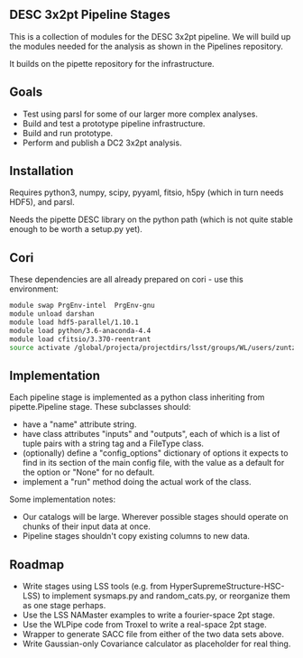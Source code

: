 DESC 3x2pt Pipeline Stages
--------------------------

This is a collection of modules for the DESC 3x2pt pipeline.
We will build up the modules needed for the analysis as shown in the Pipelines repository.

It builds on the pipette repository for the infrastructure.

Goals
-----

- Test using parsl for some of our larger more complex analyses.
- Build and test a prototype pipeline infrastructure.
- Build and run prototype.
- Perform and publish a DC2 3x2pt analysis.


Installation
------------

Requires python3, numpy, scipy, pyyaml, fitsio, h5py (which in turn needs HDF5), and parsl.

Needs the pipette DESC library on the python path (which is not quite stable enough to be worth a setup.py yet).


Cori
----

These dependencies are all already prepared on cori - use this environment:

```bash
module swap PrgEnv-intel  PrgEnv-gnu
module unload darshan
module load hdf5-parallel/1.10.1
module load python/3.6-anaconda-4.4
module load cfitsio/3.370-reentrant
source activate /global/projecta/projectdirs/lsst/groups/WL/users/zuntz/env
```


Implementation
--------------

Each pipeline stage is implemented as a python class inheriting from pipette.Pipeline stage.  These subclasses should:

- have a "name" attribute string.
- have class attributes "inputs" and "outputs", each of which is a list of tuple pairs with a string tag and a FileType class.
- (optionally)  define a "config_options" dictionary of options it expects to find in its section of the main config file, with the value as a default for the option or "None" for no default.
- implement a "run" method doing the actual work of the class.

Some implementation notes:

- Our catalogs will be large. Wherever possible stages should operate on chunks of their input data at once.
- Pipeline stages shouldn't copy existing columns to new data.


Roadmap
-------

- Write stages using LSS tools (e.g. from HyperSupremeStructure-HSC-LSS) to implement sysmaps.py and random_cats.py, or reorganize them as one stage perhaps.
- Use the LSS NAMaster examples to write a fourier-space 2pt stage.
- Use the WLPipe code from Troxel to write a real-space 2pt stage.
- Wrapper to generate SACC file from either of the two data sets above.
- Write Gaussian-only Covariance calculator as placeholder for real thing.

